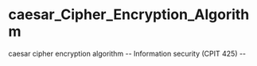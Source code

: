 # caesar_Cipher_Encryption_Algorithm
caesar cipher encryption algorithm -- Information security (CPIT 425) -- 
